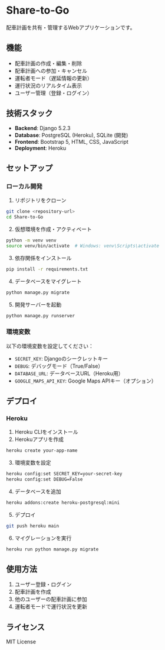 # Share-to-Go

配車計画を共有・管理するWebアプリケーションです。

## 機能

- 配車計画の作成・編集・削除
- 配車計画への参加・キャンセル
- 運転者モード（遅延情報の更新）
- 運行状況のリアルタイム表示
- ユーザー管理（登録・ログイン）

## 技術スタック

- **Backend**: Django 5.2.3
- **Database**: PostgreSQL (Heroku), SQLite (開発)
- **Frontend**: Bootstrap 5, HTML, CSS, JavaScript
- **Deployment**: Heroku

## セットアップ

### ローカル開発

1. リポジトリをクローン
```bash
git clone <repository-url>
cd Share-to-Go
```

2. 仮想環境を作成・アクティベート
```bash
python -m venv venv
source venv/bin/activate  # Windows: venv\Scripts\activate
```

3. 依存関係をインストール
```bash
pip install -r requirements.txt
```

4. データベースをマイグレート
```bash
python manage.py migrate
```

5. 開発サーバーを起動
```bash
python manage.py runserver
```

### 環境変数

以下の環境変数を設定してください：

- `SECRET_KEY`: Djangoのシークレットキー
- `DEBUG`: デバッグモード（True/False）
- `DATABASE_URL`: データベースURL（Heroku用）
- `GOOGLE_MAPS_API_KEY`: Google Maps APIキー（オプション）

## デプロイ

### Heroku

1. Heroku CLIをインストール
2. Herokuアプリを作成
```bash
heroku create your-app-name
```

3. 環境変数を設定
```bash
heroku config:set SECRET_KEY=your-secret-key
heroku config:set DEBUG=False
```

4. データベースを追加
```bash
heroku addons:create heroku-postgresql:mini
```

5. デプロイ
```bash
git push heroku main
```

6. マイグレーションを実行
```bash
heroku run python manage.py migrate
```

## 使用方法

1. ユーザー登録・ログイン
2. 配車計画を作成
3. 他のユーザーの配車計画に参加
4. 運転者モードで運行状況を更新

## ライセンス

MIT License 
